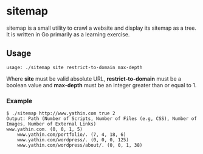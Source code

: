 # sitemap

sitemap is a small utility to crawl a website and display its sitemap as a tree. It is written in Go primarily as a learning exercise.

## Usage
```
usage: ./sitemap site restrict-to-domain max-depth
```
Where **site** must be valid absolute URL, **restrict-to-domain** must be a boolean value and **max-depth** must be an integer greater than or equal to 1.
### Example
```
$ ./sitemap http://www.yathin.com true 2
Output: Path (Number of Scripts, Number of Files (e.g, CSS), Number of Images, Number of External Links)
www.yathin.com. (0, 0, 1, 5)
    www.yathin.com/portfolio/. (7, 4, 18, 6)
    www.yathin.com/wordpress/. (0, 0, 0, 125)
    www.yathin.com/wordpress/about/. (0, 0, 1, 38)
```
